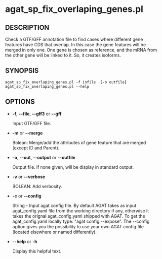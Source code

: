 # agat_sp_fix_overlaping_genes.pl

## DESCRIPTION

Check a GTF/GFF annotation file to find cases where different gene features
have CDS that overlap. In this case the gene features will be merged in only one.
One gene is chosen as reference, and the mRNA from the other gene will be linked to it.
So, it creates isoforms.

## SYNOPSIS

```
agat_sp_fix_overlaping_genes.pl -f infile  [-o outfile]
agat_sp_fix_overlaping_genes.pl --help
```

## OPTIONS

- **-f**, **--file**, **--gff3** or **--gff**

    Input GTF/GFF file.

- **-m** or **--merge**

    Bolean: Merge/add the attributes of gene feature that are merged (except ID and Parent).

- **-o**, **--out**, **--output** or **--outfile**

    Output file. If none given, will be display in standard output.

- **-v** or **--verbose**

    BOLEAN: Add verbosity.

- **-c** or **--config**

    String - Input agat config file. By default AGAT takes as input agat_config.yaml file from the working directory if any,
    otherwise it takes the orignal agat_config.yaml shipped with AGAT. To get the agat_config.yaml locally type: "agat config --expose".
    The --config option gives you the possibility to use your own AGAT config file (located elsewhere or named differently).

- **--help** or **-h**

    Display this helpful text.
